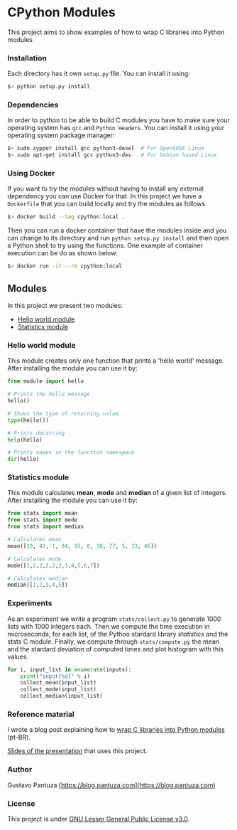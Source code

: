 # CPython Modules
This project aims to show examples of how to wrap C libraries into Python modules


### Installation
Each directory has it own ```setup.py``` file. You can install it using:

```bash
$> python setup.py install
```

### Dependencies

In order to python to be able to build C modules you have to make sure your
operating system has `gcc` and `Python Headers`. You can install it using
your operating system package manager:

```bash
$> sudo zypper install gcc python3-devel  # For OpenSUSE Linux
$> sudo apt-get install gcc python3-dev   # For Debian based Linux
```

### Using Docker

If you want to try the modules without having to install any external
dependency you can use Docker for that. In this project we have a `Dockerfile`
that you can build locally and try the modules as follows:

```bash
$> docker build --tag cpython:local .
```

Then you can run a docker container that have the modules inside and you
can change to its directory and run `python setup.py install` and then open
a Python shell to try using the functions. One example of container execution
can be do as shown below:

```bash
$> docker run -it --rm cpython:local
```

## Modules

In this project we present two modules:

* [Hello world module](https://github.com/pantuza/cpython-modules/tree/master/hello_module)
* [Statistics module](https://github.com/pantuza/cpython-modules/tree/master/stats)

### Hello world module
This module creates only one function that prints a 'hello world' message. 
After installing the module you can use it by:

```python
from module import hello

# Prints the hello message
hello()

# Shows the type of returning value
type(hello())

# Prints docstring
help(hello)

# Prints names in the function namespace
dir(hello)
```

### Statistics module
This module calculates **mean**, **mode** and **median** of a given list of integers.
After installing the module you can use it by:

```python
from stats import mean
from stats import mode
from stats import median

# Calculates mean
mean([20, 42, 1, 84, 55, 0, 38, 77, 5, 23, 46])

# Calculates mode
mode([1,2,2,2,2,2,3,4,5,6,7])

# Calculates median
median([1,2,3,4,5])
```

### Experiments

As an experiment we write a program ```stats/collect.py``` to generate 1000 lists with 1000 integers each.
Then we compute the time execution in microseconds, for each list, of the Pythoo stardard library *statistics* and the stats C module. Finally, we compute through ```stats/compute.py``` the mean and the stardard deviation of computed times and plot histogram with this values.

```python
for i, input_list in enumerate(inputs):
    print("input[%d]" % i)
    collect_mean(input_list)
    collect_mode(input_list)
    collect_median(input_list)
```

### Reference material
I wrote a blog post explaining how to [wrap C libraries into Python modules](https://blog.pantuza.com/tutoriais/criando-modulos-python-atraves-de-extensoes-em-c) (pt-BR).

[Slides of the presentation](https://speakerdeck.com/pantuza/wrapping-c-libraries-into-python-modules) that uses this project.


### Author

Gustavo Pantuza [https://blog.pantuza.com](https://blog.pantuza.com)

### License
This project is under [GNU Lesser General Public License v3.0](https://github.com/pantuza/cpython-modules/blob/master/LICENSE).
